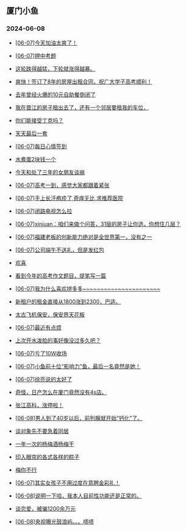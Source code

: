 ## 厦门小鱼 
### 2024-06-08

+ [[06-07]今天加油太爽了！](http://bbs.xmfish.com/read-htm-tid-18201552.html)

+ [[06-07]押中考题](http://bbs.xmfish.com/read-htm-tid-18201664.html)

+ [这轮跌得越猛，下轮就涨得越暴。](http://bbs.xmfish.com/read-htm-tid-18201722.html)

+ [爽快！签订了8年的房屋出租合同，祝广大学子高考顺利！](http://bbs.xmfish.com/read-htm-tid-18201682.html)

+ [去年曾经火爆的10元自助餐倒闭了](http://bbs.xmfish.com/read-htm-tid-18201679.html)

+ [我在晋江的房子租出去了，还有一个邻居要租我的车位，](http://bbs.xmfish.com/read-htm-tid-18201516.html)

+ [你们能接受丁克吗？](http://bbs.xmfish.com/read-htm-tid-18201687.html)

+ [天天最后一套](http://bbs.xmfish.com/read-htm-tid-18201640.html)

+ [[06-07]每日心情签到](http://bbs.xmfish.com/read-htm-tid-18201492.html)

+ [水煮蛋2块钱一个](http://bbs.xmfish.com/read-htm-tid-18201563.html)

+ [今天和处了三年的女朋友谈崩](http://bbs.xmfish.com/read-htm-tid-18201851.html)

+ [[06-07]高考一到，感觉大家都跟着紧张](http://bbs.xmfish.com/read-htm-tid-18201596.html)

+ [[06-07]手上长汗疱疹了,奇痒无比,求推荐医院](http://bbs.xmfish.com/read-htm-tid-18201567.html)

+ [[06-07]闭路电视怎么拉](http://bbs.xmfish.com/read-htm-tid-18201598.html)

+ [[06-07]xinjuan：咱们来做个问答，31层的房子让你选，你想住几层？](http://bbs.xmfish.com/read-htm-tid-18201649.html)

+ [[06-07]福建老板的创新能力绝对是全世界第一，没有之一](http://bbs.xmfish.com/read-htm-tid-18201803.html)

+ [[06-07]公司端午不送礼，但是发红包](http://bbs.xmfish.com/read-htm-tid-18201788.html)

+ [欢喜](http://bbs.xmfish.com/read-htm-tid-18201762.html)

+ [看到今年的高考作文题目，提笔写一篇](http://bbs.xmfish.com/read-htm-tid-18201705.html)

+ [[06-07]我为什么喜欢拼多多~~~~~~~~~~~~~~~~~~~~~~](http://bbs.xmfish.com/read-htm-tid-18201702.html)

+ [新租户的租金直接从1800涨到2300，巴适。](http://bbs.xmfish.com/read-htm-tid-18201892.html)

+ [太古飞机保安，保安界天花板](http://bbs.xmfish.com/read-htm-tid-18201704.html)

+ [[06-07]最近有点烦](http://bbs.xmfish.com/read-htm-tid-18201763.html)

+ [上次开水泼脸的事好像没过多久吧？](http://bbs.xmfish.com/read-htm-tid-18201866.html)

+ [[06-07]亏了10W收场](http://bbs.xmfish.com/read-htm-tid-18201796.html)

+ [[06-07]小鱼前十位“影响力”鱼，最后一名竟然是她！](http://bbs.xmfish.com/read-htm-tid-18201884.html)

+ [[06-07]徐亮说的太好了](http://bbs.xmfish.com/read-htm-tid-18201901.html)

+ [奇怪，日产怎么在厦门竟然没有4s店。](http://bbs.xmfish.com/read-htm-tid-18201932.html)

+ [张江高科，涨停啦！](http://bbs.xmfish.com/read-htm-tid-18201795.html)

+ [[06-08]男人到了40岁以后，前列腺就开始“钙化”了。](http://bbs.xmfish.com/read-htm-tid-18201990.html)

+ [谈对象先不要急着同居](http://bbs.xmfish.com/read-htm-tid-18201867.html)

+ [一年一次的杨梅酒杨梅干](http://bbs.xmfish.com/read-htm-tid-18201859.html)

+ [印入眼帘的各式各样的粽子](http://bbs.xmfish.com/read-htm-tid-18201872.html)

+ [梅你不行](http://bbs.xmfish.com/read-htm-tid-18201881.html)

+ [[06-07]其实女孩子不用过度在意聘金彩礼！](http://bbs.xmfish.com/read-htm-tid-18201971.html)

+ [[06-08]说明一下哈，我本人目前性功能还是正常的。](http://bbs.xmfish.com/read-htm-tid-18202057.html)

+ [谈恋爱，被骗1200余万元](http://bbs.xmfish.com/read-htm-tid-18202068.html)

+ [[06-08]央视曝光鼓浪屿。。。啧啧](http://bbs.xmfish.com/read-htm-tid-18202141.html)

